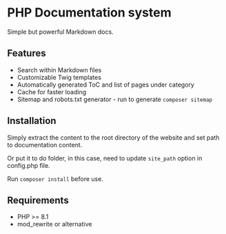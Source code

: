 # PHP Documentation system

Simple but powerful Markdown docs.

## Features

- Search within Markdown files
- Customizable Twig templates
- Automatically generated ToC and list of pages under category
- Cache for faster loading
- Sitemap and robots.txt generator - run to generate `composer sitemap`

## Installation

Simply extract the content to the root directory of the website and set path to documentation content.

Or put it to do folder, in this case, need to update `site_path` option in config.php file.

Run `composer install` before use.

## Requirements

- PHP >= 8.1
- mod_rewrite or alternative
